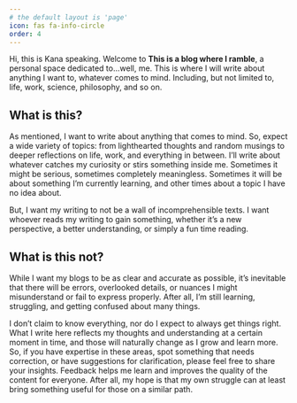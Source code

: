 ```yaml
---
# the default layout is 'page'
icon: fas fa-info-circle
order: 4
---
```


Hi, this is Kana speaking. Welcome to **This is a blog where I ramble**, a personal space dedicated to...well, me. This is where I will write about anything I want to, whatever comes to mind. Including, but not limited to, life, work, science, philosophy, and so on.

## What is this?
As mentioned, I want to write about anything that comes to mind. So, expect a wide variety of topics: from lighthearted thoughts and random musings to deeper reflections on life, work, and everything in between. I’ll write about whatever catches my curiosity or stirs something inside me. Sometimes it might be serious, sometimes completely meaningless. Sometimes it will be about something I’m currently learning, and other times about a topic I have no idea about.

But, I want my writing to not be a wall of incomprehensible texts. I want whoever reads my writing to gain something, whether it’s a new perspective, a better understanding, or simply a fun time reading.  

## What is this not?
While I want my blogs to be as clear and accurate as possible, it’s inevitable that there will be errors, overlooked details, or nuances I might misunderstand or fail to express properly. After all, I’m still learning, struggling, and getting confused about many things. 

I don’t claim to know everything, nor do I expect to always get things right. What I write here reflects my thoughts and understanding at a certain moment in time, and those will naturally change as I grow and learn more. So, if you have expertise in these areas, spot something that needs correction, or have suggestions for clarification, please feel free to share your insights. Feedback helps me learn and improves the quality of the content for everyone. After all, my hope is that my own struggle can at least bring something useful for those on a similar path. 
